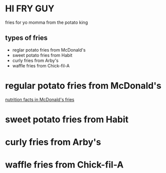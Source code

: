 # HI FRY GUY
fries for yo momma
from the potato king
## types of fries
- reglar potato fries from McDonald's
- sweet potato fries from Habit
- curly fries from Arby's
- waffle fries from Chick-fil-A
# regular potato fries from McDonald's
[nutrition facts in McDonald's fries](https://fastfoodnutrition.org/mcdonalds/french-fries/medium)
# sweet potato fries from Habit
# curly fries from Arby's
# waffle fries from Chick-fil-A
